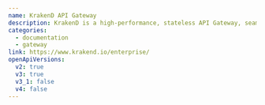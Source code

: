 ```yaml
---
name: KrakenD API Gateway
description: KrakenD is a high-performance, stateless API Gateway, seamlessly integrated with OpenAPI. It facilitates automatic API documentation and provides the capability to import existing specifications for generating configuration and mock servers.
categories:
  - documentation
  - gateway
link: https://www.krakend.io/enterprise/
openApiVersions:
  v2: true
  v3: true
  v3_1: false
  v4: false
---
```

